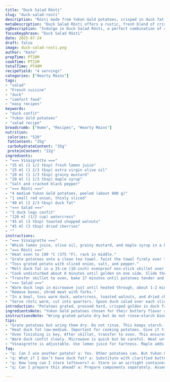 ```yaml
---
title: "Duck Salad Rösti"
slug: "duck-salad-rosti"
description: "Rösti made from Yukon Gold potatoes, crisped in duck fat, topped with a warm salad of shredded confit duck, peppery watercress, toasted pine nuts, and dried cranberries. Dressing with lemon, olive oil, honey, and grainy mustard. Balanced textures and bold flavors. Serve cut like a pie, spoon salad on top. Rustic, rich, yet fresh."
metaDescription: "Duck Salad Rösti offers a rustic, fresh blend of crispy potatoes and savory duck confit. Enjoy bold flavors and textures in every bite."
ogDescription: "Indulge in Duck Salad Rösti, a perfect combination of crispy potato rösti and warm duck salad. Rich, satisfying, and vibrant flavors await."
focusKeyphrase: "Duck Salad Rösti"
date: 2025-07-24
draft: false
image: duck-salad-rosti.png
author: "Kate"
prepTime: PT18M
cookTime: PT22M
totalTime: PT40M
recipeYield: "4 servings"
categories: ["Hearty Mains"]
tags:
- "salad"
- "French cuisine"
- "duck"
- "comfort food"
- "easy recipes"
keywords:
- "duck confit"
- "Yukon Gold potatoes"
- "salad recipe"
breadcrumb: ["Home", "Recipes", "Hearty Mains"]
nutrition: 
 calories: "520"
 fatContent: "35g"
 carbohydrateContent: "35g"
 proteinContent: "22g"
ingredients:
- "=== Vinaigrette ==="
- "35 ml (2 1/2 tbsp) fresh lemon juice"
- "25 ml (1 2/3 tbsp) extra virgin olive oil"
- "20 ml (1 1/3 tbsp) grainy mustard"
- "20 ml (1 1/3 tbsp) maple syrup"
- "Salt and cracked black pepper"
- "=== Rösti ==="
- "4 medium Yukon Gold potatoes, peeled (about 800 g)"
- "1 small red onion, thinly sliced"
- "40 ml (2 2/3 tbsp) duck fat"
- "=== Salad ==="
- "3 duck legs confit"
- "120 ml (1/2 cup) watercress"
- "45 ml (3 tbsp) toasted chopped walnuts"
- "45 ml (3 tbsp) dried cherries"
- ""
instructions:
- "=== Vinaigrette ==="
- "Whisk lemon juice, olive oil, grainy mustard, and maple syrup in a bowl. Season with salt and pepper. Set aside."
- "=== Rösti ==="
- "Heat oven to 190 °C (375 °F), rack in middle."
- "Grate potatoes onto a clean tea towel. Twist the towel firmly over the sink to wring out excess moisture—aim for about 3 1/3 cups of grated potato. Do not rinse (retain starch)."
- "Toss grated potato with sliced onion, salt, and pepper."
- "Melt duck fat in a 25-cm (10-inch) ovenproof non-stick skillet over medium heat. Press potato mixture evenly into skillet forming a compact round disk."
- "Cook undisturbed about 8 minutes until golden on one side. Slide the rösti onto a heatproof plate, flip it carefully, then slide it back into the pan, browned side up."
- "Transfer skillet to oven, bake 17 minutes until potatoes tender and golden."
- "=== Salad ==="
- "Warm duck legs in microwave just until heated through, about 1-2 minutes."
- "Remove bones, shred meat with forks."
- "In a bowl, toss warm duck, watercress, toasted walnuts, and dried cherries with vinaigrette to taste. Adjust seasoning."
- "Serve rösti warm, cut into quarters. Spoon duck salad over each slice."
introduction: "Potatoes grated, pressed hard, crisped golden in duck fat. Onion cuts through. Flip once, bake to finish. Duck confit shredded warm. Peppery watercress, crunchy walnuts toasted dark, tart cherries scattered in. Dressing brightens — lemon sharp, honey sweet, mustard grainy. Rustic meets refined. Serve cut in wedges, salad piled high. Few ingredients, bold textures. No fuss. Duck and potato, old friends. Play with nuts, dried fruit — walnuts replace pinenuts, cherries swap dried cranberries. Taste turns deep, nutty, fresh notes dance around the fat-laden richness. Still balanced. Warm salad thrown together, quick but layered. Citrus vinaigrette pulls it tight. Bite rich, fresh, crunchy. Forks dive in, plates wipe clean. Sunshine in the mix despite slow-cooked duck and creamy potato. Simple chemistry of textures, flavors. Pretend you’re in a quiet French auberge."
ingredientsNote: "Yukon Gold potatoes chosen for their buttery flavor and firm texture to hold shape during cooking. Grating with skin off prevents bitterness but leaves starch intact for binding. Onion sharpened just enough to cut fat from duck. Duck fat critical for crisp rösti; substitute clarified butter if needed, but lose duck aroma. Red onion adds sweet bite over yellow but standard onion works. Walnuts toasted bring rich, earthy crunch, little twist from original pine nuts; swap with pecans or almonds. Dried cherries or sour cherries replace traditional dried cranberries for a tart pop and deep color contrast. Vinaigrette swaps honey for maple syrup for a woodsy sweetness, with a touch more mustard to balance acidity. Olive oil mild but fruity, lemon juice bright, seasoning simple but essential — salt and fresh ground pepper punchy."
instructionsNote: "Wring grated potato dry but do not rinse—starch binds rösti. Use a clean, thin towel; squeeze hard over sink to remove liquid to prevent sogginess. Patience in first pan cook forms base crust, undisturbed, low-medium heat key. Flipping needs attention—slide onto plate, then invert back in. Oven finish ensures cooked through without burning crust. Duck confit warmed gently in microwave faster than oven or stovetop, careful not to overheat and dry. Shred warm for better texture and absorption of vinaigrette. Toss salad ingredients roughly to keep elements distinct. Drizzle vinaigrette gradually to taste; some like it bright, others milder. Season salad last, as duck and nuts carry saltiness. Cut rösti into neat quarters or slices. Serve immediately while warm and crisp outside, filling hot or room temp. Texture best fresh."
tips:
- "Grate potatoes but wring them dry. Do not rinse. This keeps starch. Starch binds rösti well. Essential for golden crust. Use thin cheesecloth or towel. Get the moisture out. Rest time helps."
- "Heat duck fat low-medium. Important for cooking potatoes. Give it time to become hot. A test: drop a bit of grated potato. Should sizzle. Watch closely. Too high and it burns."
- "Oven finishing is key. After skillet, transfer to oven. This ensures even cooking. Browning stays intact. Soft inside, crispy outside. No risks of burning."
- "Warm duck confit slowly. Microwave is quick but be careful. Heat until just warm. Let it shred easily. Texture aids dressing absorption. Rough and rustic helps flavors meld."
- "Vinaigrette is adjustable. Use lemon juice for tartness. Maple adds sweetness. Mustard balances. Adjust per taste. Remember, some prefer bolder flavors. Drizzle lightly until satisfied."
faq:
- "q: Can I use another potato? a: Yes. Other potatoes can. But Yukon Gold holds shape better. Consider red potatoes as alternatives. Texture will change slightly. Flavor may differ too."
- "q: What if I don’t have duck fat? a: Substitute with clarified butter. Different notes in flavor. Can try olive oil but not as rich. Fat content changes. Experiment carefully."
- "q: How long can I store leftovers? a: Store in an airtight container. Lasts 2-3 days in the fridge. Reheat gently. Crispiness may not return. Oven reheat suggested for best results."
- "q: Can I prepare this ahead? a: Prepare components separately. Assemble fresh. Potatoes can be grated in advance. Store in water to prevent browning. Keep duck warm for serving."

---
```

